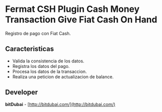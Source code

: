 # Fermat CSH Plugin Cash Money Transaction Give Fiat Cash On Hand

Registro de pago con Fiat Cash.

## Caracteristicas
* Valida la consistencia de los datos.
* Registra los datos del pago.
* Procesa los datos de la transaccion.
* Realiza una peticion de actualizacion de balance.

## Developer

**bitDubai** - [http://bitdubai.com/](http://bitdubai.com/)
